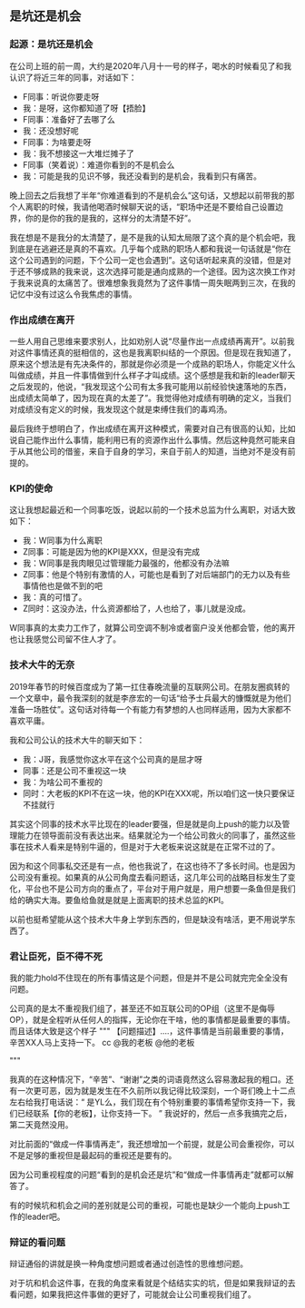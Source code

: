 ## 是坑还是机会

### 起源：是坑还是机会

在公司上班的前一周，大约是2020年八月十一号的样子，喝水的时候看见了和我认识了将近三年的同事，对话如下：
- F同事：听说你要走呀
- 我：是呀，这你都知道了呀【捂脸】
- F同事：准备好了去哪了么
- 我：还没想好呢
- F同事：为啥要走呀
- 我：我不想接这一大堆烂摊子了
- F同事（笑着说）：难道你看到的不是机会么
- 我：可能是我的见识不够，我还没看到的是机会，我看到只有痛苦。

晚上回去之后我想了半年“你难道看到的不是机会么”这句话，又想起以前带我的那个人离职的时候，我请他喝酒时候聊天说的话，“职场中还是不要给自己设置边界，你的是你的我的是我的，这样分的太清楚不好”。


我在想是不是我分的太清楚了，是不是我的认知太局限了这个真的是个机会吧，我到底是在逃避还是真的不喜欢。几乎每个成熟的职场人都和我说一句话就是“你在这个公司遇到的问题，下个公司一定也会遇到”。这句话听起来真的没错，但是对于还不够成熟的我来说，这次选择可能是通向成熟的一个途径。因为这次换工作对于我来说真的太痛苦了。很难想象我竟然为了这件事情一周失眠两到三次，在我的记忆中没有过这么令我焦虑的事情。

### 作出成绩在离开

一些人用自己思维来要求别人，比如劝别人说“尽量作出一点成绩再离开”。以前我对这件事情还真的挺相信的，这也是我离职纠结的一个原因。但是现在我知道了，原来这个想法是有先决条件的，那就是你必须是一个成熟的职场人，你能定义什么叫做成绩，并且一件事情做到什么样子才叫成绩。这个感想是我和新的leader聊天之后发现的，他说，“我发现这个公司有太多我可能用以前经验快速落地的东西，出成绩太简单了，因为现在真的太差了”。我觉得他对成绩有明确的定义，当我们对成绩没有定义的时候，我发现这个就是束缚住我们的毒鸡汤。


最后我终于想明白了，作出成绩在离开这种模式，需要对自己有很高的认知，比如说自己能作出什么事情，能利用已有的资源作出什么事情。然后这种竟然可能来自于从其他公司的借鉴，来自于自身的学习，来自于前人的知道，当绝对不是没有前提的。

### KPI的使命

这让我想起最近和一个同事吃饭，说起以前的一个技术总监为什么离职，对话大致如下：
- 我：W同事为什么离职
- Z同事：可能是因为他的KPI是XXX，但是没有完成
- 我：W同事是我肉眼见过管理能力最强的，他都没有办法嘛
- Z同事：他是个特别有激情的人，可能也是看到了对后端部门的无力以及有些事情他也是做不到的吧
- 我：真的可惜了。
- Z同时：这没办法，什么资源都给了，人也给了，事儿就是没成。

W同事真的太卖力工作了，就算公司空调不制冷或者窗户没关他都会管，他的离开也让我感觉公司留不住人才了。


### 技术大牛的无奈

2019年春节的时候百度成为了第一扛住春晚流量的互联网公司。在朋友圈疯转的一个文章中，最令我深刻的就是李彦宏的一句话“给予士兵最大的慷慨就是为他们准备一场胜仗”。这句话对待每一个有能力有梦想的人也同样适用，因为大家都不喜欢平庸。

我和公司公认的技术大牛的聊天如下：
- 我：J哥，我感觉你这水平在这个公司真的是屈才呀
- 同事：还是公司不重视这一块
- 我：为啥公司不重视的
- 同时：大老板的KPI不在这一块，他的KPI在XXX呢，所以咱们这一快只要保证不挂就行

其实这个同事的技术水平比现在的leader要强，但是就是向上push的能力以及管理能力在领导面前没有表达出来。结果就沦为一个给公司救火的同事了，虽然这些事在技术人看来是特别牛逼的，但是对于大老板来说这就是在正常不过的了。


因为和这个同事私交还是有一点，他也我说了，在这也待不了多长时间。也是因为公司没有重视。如果真的从公司角度去看问题话，这几年公司的战略目标发生了变化，平台也不是公司方向的重点了，平台对于用户就是，用户想要一条鱼但是我们给的确实大海。要鱼给鱼就是就是上面离职的技术总监的KPI。


以前也挺希望能从这个技术大牛身上学到东西的，但是缺没有啥活，更不用说学东西了。

### 君让臣死，臣不得不死

我的能力hold不住现在的所有事情这是个问题，但是并不是公司就完完全全没有问题。


公司真的是太不重视我们组了，甚至还不如互联公司的OP组（这里不是侮辱OP），就是全程听从任何人的指挥，无论你在干啥，他的事情都是最重要的事情。而且话体大致是这个样子
"""
【问题描述】....，这件事情是当前最重要的事情，辛苦XX人马上支持一下。
cc @我的老板 @他的老板

"""

我真的在这种情况下，“辛苦”、“谢谢”之类的词语竟然这么容易激起我的粗口。还有一次更可恶，因为就是发生在不久前所以我记得比较深刻，一个哥们晚上十二点左右给我打电话说：“
是YL么，我们现在有个特别重要的事情希望你支持一下，我们已经联系【你的老板】，让你支持一下。
”
我说好的，然后一点多我搞完之后，第二天竟然没用。



对比前面的“做成一件事情再走”，我还想增加一个前提，就是公司会重视你，可以不是足够的重视但是最起码的重视还是要有的。


因为公司重视程度的问题“看到的是机会还是坑”和“做成一件事情再走”就都可以解答了。


有的时候坑和机会之间的差别就是公司的重视，可能也是缺少一个能向上push工作的leader吧。

### 辩证的看问题

辩证通俗的讲就是换一种角度想问题或者通过创造性的思维想问题。


对于坑和机会这件事，在我的角度来看就是个结结实实的坑，但是如果我辩证的去看问题，如果我把这件事做的更好了，可能就会让公司重视我们组了。



